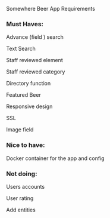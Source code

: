 Somewhere Beer App Requirements

### Must Haves:

 Advance (field ) search

Text Search

Staff reviewed element

Staff reviewed category

Directory function

Featured Beer

Responsive design

SSL

Image field

### Nice to have:

Docker container for the app and config

### Not doing:

Users accounts

User rating

Add entities
